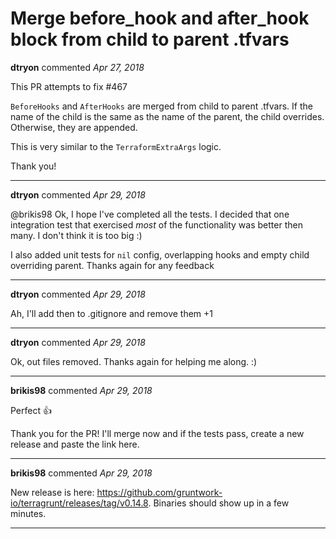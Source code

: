 # Merge before_hook and after_hook block from child to parent .tfvars

**dtryon** commented *Apr 27, 2018*

This PR attempts to fix #467 

`BeforeHooks` and `AfterHooks` are merged from child to parent .tfvars.  If the name of the child is the same as the name of the parent, the child overrides.  Otherwise, they are appended.

This is very similar to the `TerraformExtraArgs` logic.

Thank you!
<br />
***


**dtryon** commented *Apr 29, 2018*

@brikis98 Ok, I hope I've completed all the tests.  I decided that one integration test that exercised *most* of the functionality was better then many.  I don't think it is too big :)

I also added unit tests for `nil` config, overlapping hooks and empty child overriding parent.
Thanks again for any feedback
***

**dtryon** commented *Apr 29, 2018*

Ah, I'll add then to .gitignore and remove them +1
***

**dtryon** commented *Apr 29, 2018*

Ok, out files removed.  Thanks again for helping me along. :)
***

**brikis98** commented *Apr 29, 2018*

Perfect 👍 

Thank you for the PR! I'll merge now and if the tests pass, create a new release and paste the link here.
***

**brikis98** commented *Apr 29, 2018*

New release is here: https://github.com/gruntwork-io/terragrunt/releases/tag/v0.14.8. Binaries should show up in a few minutes.
***

